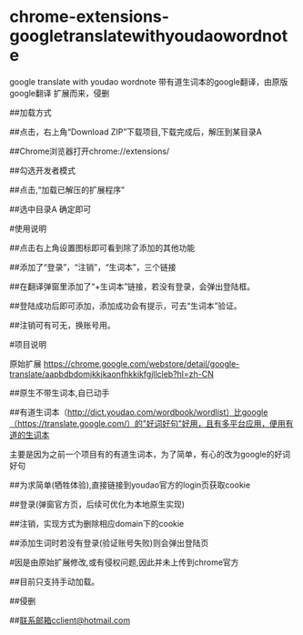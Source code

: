 # chrome-extensions-googletranslatewithyoudaowordnote
google translate with youdao wordnote 带有道生词本的google翻译，由原版google翻译 扩展而来，侵删


##加载方式

##点击，右上角“Download ZIP”下载项目,下载完成后，解压到某目录A

##Chrome浏览器打开chrome://extensions/

##勾选开发者模式

##点击,“加载已解压的扩展程序”

##选中目录A 确定即可

#使用说明

##点击右上角设置图标即可看到除了添加的其他功能

##添加了“登录”，“注销”，“生词本”，三个链接

##在翻译弹窗里添加了“+生词本”链接，若没有登录，会弹出登陆框。

##登陆成功后即可添加，添加成功会有提示，可去“生词本”验证。

##注销可有可无，换账号用。

#项目说明

原始扩展 https://chrome.google.com/webstore/detail/google-translate/aapbdbdomjkkjkaonfhkkikfgjllcleb?hl=zh-CN

##原生不带生词本,自已动手

##有道生词本（http://dict.youdao.com/wordbook/wordlist）比google（https://translate.google.com/）的"好词好句"好用，且有多平台应用，便用有道的生词本

主要是因为之前一个项目有的有道生词本，为了简单，有心的改为google的好词好句

##为求简单(牺牲体验),直接链接到youdao官方的login页获取cookie

##登录(弹窗官方页，后续可优化为本地原生实现)

##注销，实现方式为删除相应domain下的cookie

##添加生词时若没有登录(验证账号失败)则会弹出登陆页

#因是由原始扩展修改,或有侵权问题,因此并未上传到chrome官方

##目前只支持手动加载。

##侵删

##联系邮箱cclient@hotmail.com
